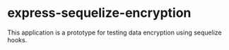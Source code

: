 # express-sequelize-encryption
This application is a prototype for testing data encryption using sequelize hooks.
